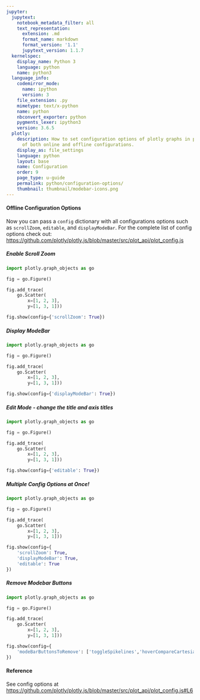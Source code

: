 ```yaml
---
jupyter:
  jupytext:
    notebook_metadata_filter: all
    text_representation:
      extension: .md
      format_name: markdown
      format_version: '1.1'
      jupytext_version: 1.1.7
  kernelspec:
    display_name: Python 3
    language: python
    name: python3
  language_info:
    codemirror_mode:
      name: ipython
      version: 3
    file_extension: .py
    mimetype: text/x-python
    name: python
    nbconvert_exporter: python
    pygments_lexer: ipython3
    version: 3.6.5
  plotly:
    description: How to set configuration options of plotly graphs in python. Examples
      of both online and offline configurations.
    display_as: file_settings
    language: python
    layout: base
    name: Configuration
    order: 9
    page_type: u-guide
    permalink: python/configuration-options/
    thumbnail: thumbnail/modebar-icons.png
---
```


#### Offline Configuration Options
Now you can pass a `config` dictionary with all configurations options such as `scrollZoom`, `editable`, and `displayModeBar`. For the complete list of config options check out: https://github.com/plotly/plotly.js/blob/master/src/plot_api/plot_config.js

##### Enable Scroll Zoom

```python
import plotly.graph_objects as go

fig = go.Figure()

fig.add_trace(
    go.Scatter(
        x=[1, 2, 3],
        y=[1, 3, 1]))

fig.show(config={'scrollZoom': True})
```

##### Display ModeBar

```python
import plotly.graph_objects as go

fig = go.Figure()

fig.add_trace(
    go.Scatter(
        x=[1, 2, 3],
        y=[1, 3, 1]))

fig.show(config={'displayModeBar': True})
```

##### Edit Mode - change the title and axis titles

```python
import plotly.graph_objects as go

fig = go.Figure()

fig.add_trace(
    go.Scatter(
        x=[1, 2, 3],
        y=[1, 3, 1]))

fig.show(config={'editable': True})
```

##### Multiple Config Options at Once!

```python
import plotly.graph_objects as go

fig = go.Figure()

fig.add_trace(
    go.Scatter(
        x=[1, 2, 3],
        y=[1, 3, 1]))

fig.show(config={
    'scrollZoom': True,
    'displayModeBar': True,
    'editable': True
})
```

##### Remove Modebar Buttons

```python
import plotly.graph_objects as go

fig = go.Figure()

fig.add_trace(
    go.Scatter(
        x=[1, 2, 3],
        y=[1, 3, 1]))

fig.show(config={
    'modeBarButtonsToRemove': ['toggleSpikelines','hoverCompareCartesian']
})
```

#### Reference


See config options at https://github.com/plotly/plotly.js/blob/master/src/plot_api/plot_config.js#L6

